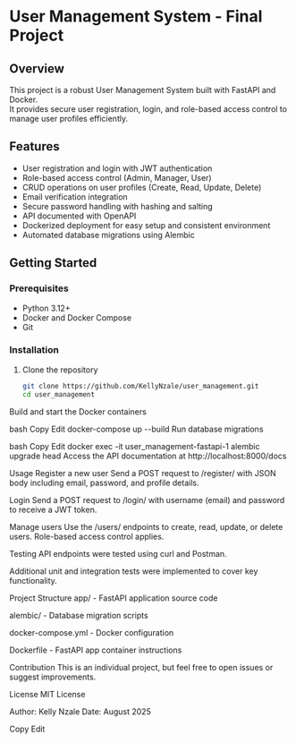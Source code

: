 # User Management System - Final Project

## Overview
This project is a robust User Management System built with FastAPI and Docker.  
It provides secure user registration, login, and role-based access control to manage user profiles efficiently.

## Features
- User registration and login with JWT authentication  
- Role-based access control (Admin, Manager, User)  
- CRUD operations on user profiles (Create, Read, Update, Delete)  
- Email verification integration  
- Secure password handling with hashing and salting  
- API documented with OpenAPI  
- Dockerized deployment for easy setup and consistent environment  
- Automated database migrations using Alembic  

## Getting Started

### Prerequisites
- Python 3.12+  
- Docker and Docker Compose  
- Git  

### Installation

1. Clone the repository  
   ```bash
   git clone https://github.com/KellyNzale/user_management.git
   cd user_management
Build and start the Docker containers

bash
Copy
Edit
docker-compose up --build
Run database migrations

bash
Copy
Edit
docker exec -it user_management-fastapi-1 alembic upgrade head
Access the API documentation at http://localhost:8000/docs

Usage
Register a new user
Send a POST request to /register/ with JSON body including email, password, and profile details.

Login
Send a POST request to /login/ with username (email) and password to receive a JWT token.

Manage users
Use the /users/ endpoints to create, read, update, or delete users. Role-based access control applies.

Testing
API endpoints were tested using curl and Postman.

Additional unit and integration tests were implemented to cover key functionality.

Project Structure
app/ - FastAPI application source code

alembic/ - Database migration scripts

docker-compose.yml - Docker configuration

Dockerfile - FastAPI app container instructions

Contribution
This is an individual project, but feel free to open issues or suggest improvements.

License
MIT License

Author: Kelly Nzale
Date: August 2025

Copy
Edit
